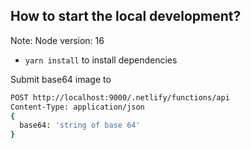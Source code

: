 ## How to start the local development?

Note: Node version: 16

- `yarn install` to install dependencies

Submit base64 image to

```bash
POST http://localhost:9000/.netlify/functions/api
Content-Type: application/json
{
  base64: 'string of base 64'
}
```

